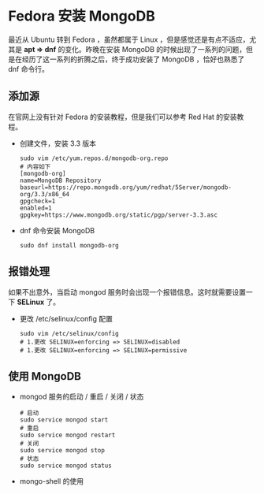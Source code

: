 # Fedora 安装 MongoDB

最近从 Ubuntu 转到 Fedora ，虽然都属于 Linux ，但是感觉还是有点不适应，尤其是 **apt => dnf** 的变化。昨晚在安装 MongoDB 的时候出现了一系列的问题，但是在经历了这一系列的折腾之后，终于成功安装了 MongoDB ，恰好也熟悉了 dnf 命令行。

## 添加源

在官网上没有针对 Fedora 的安装教程，但是我们可以参考 Red Hat 的安装教程。

- 创建文件，安装 3.3 版本

  ```shell
  sudo vim /etc/yum.repos.d/mongodb-org.repo
  # 内容如下
  [mongodb-org]
  name=MongoDB Repository
  baseurl=https://repo.mongodb.org/yum/redhat/5Server/mongodb-org/3.3/x86_64
  gpgcheck=1
  enabled=1
  gpgkey=https://www.mongodb.org/static/pgp/server-3.3.asc
  ```

- dnf 命令安装 MongoDB

  ```shell
  sudo dnf install mongodb-org
  ```

## 报错处理

如果不出意外，当启动 mongod 服务时会出现一个报错信息。这时就需要设置一下 **SELinux** 了。

- 更改 /etc/selinux/config 配置

  ```shell
  sudo vim /etc/selinux/config
  # 1.更改 SELINUX=enforcing => SELINUX=disabled
  # 1.更改 SELINUX=enforcing => SELINUX=permissive
  ```

## 使用 MongoDB

- mongod 服务的启动 / 重启 / 关闭 / 状态

  ```shell
  # 启动
  sudo service mongod start
  # 重启
  sudo service mongod restart
  # 关闭
  sudo service mongod stop
  # 状态
  sudo service mongod status
  ```

- mongo-shell 的使用

  ```shell

  ```

  ​